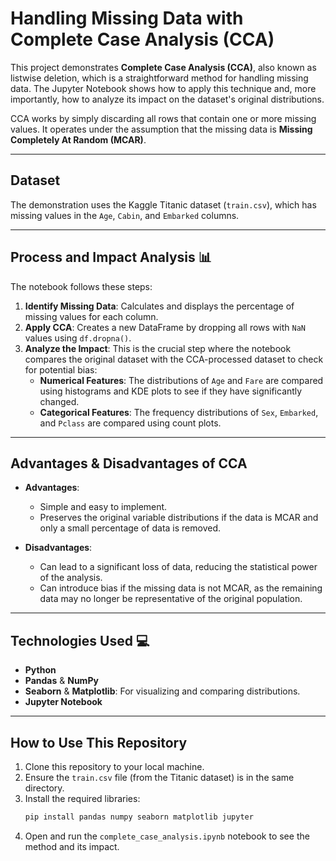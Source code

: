 # Handling Missing Data with Complete Case Analysis (CCA)

This project demonstrates **Complete Case Analysis (CCA)**, also known as listwise deletion, which is a straightforward method for handling missing data. The Jupyter Notebook shows how to apply this technique and, more importantly, how to analyze its impact on the dataset's original distributions.

CCA works by simply discarding all rows that contain one or more missing values. It operates under the assumption that the missing data is **Missing Completely At Random (MCAR)**.

---
## Dataset

The demonstration uses the Kaggle Titanic dataset (`train.csv`), which has missing values in the `Age`, `Cabin`, and `Embarked` columns.

---
## Process and Impact Analysis 📊

The notebook follows these steps:
1.  **Identify Missing Data**: Calculates and displays the percentage of missing values for each column.
2.  **Apply CCA**: Creates a new DataFrame by dropping all rows with `NaN` values using `df.dropna()`.
3.  **Analyze the Impact**: This is the crucial step where the notebook compares the original dataset with the CCA-processed dataset to check for potential bias:
    * **Numerical Features**: The distributions of `Age` and `Fare` are compared using histograms and KDE plots to see if they have significantly changed.
    * **Categorical Features**: The frequency distributions of `Sex`, `Embarked`, and `Pclass` are compared using count plots.

---
## Advantages & Disadvantages of CCA

* **Advantages**:
    * Simple and easy to implement.
    * Preserves the original variable distributions if the data is MCAR and only a small percentage of data is removed.

* **Disadvantages**:
    * Can lead to a significant loss of data, reducing the statistical power of the analysis.
    * Can introduce bias if the missing data is not MCAR, as the remaining data may no longer be representative of the original population.

---
## Technologies Used 💻
* **Python**
* **Pandas** & **NumPy**
* **Seaborn** & **Matplotlib**: For visualizing and comparing distributions.
* **Jupyter Notebook**

---
## How to Use This Repository

1.  Clone this repository to your local machine.
2.  Ensure the `train.csv` file (from the Titanic dataset) is in the same directory.
3.  Install the required libraries:
    ```bash
    pip install pandas numpy seaborn matplotlib jupyter
    ```
4.  Open and run the `complete_case_analysis.ipynb` notebook to see the method and its impact.
